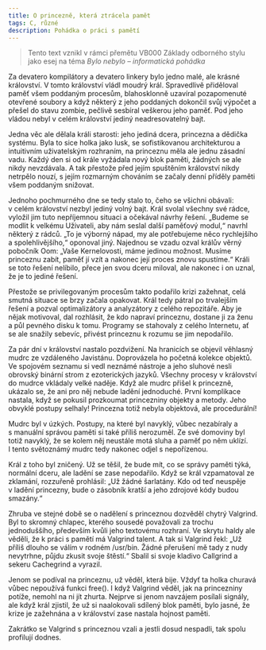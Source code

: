 ```yaml
---
title: O princezně, která ztrácela pamět
tags: C, různé
description: Pohádka o práci s pamětí
---
```


> Tento text vznikl v rámci přemětu VB000 Základy odborného stylu jako esej na
> téma *Bylo nebylo – informatická pohádka*

Za devatero kompilátory a devatero linkery bylo jedno malé, ale krásné
království. V tomto království vládl moudrý král. Spravedlivě přiděloval paměť
všem poddaným procesům, blahosklonně uzavíral pozapomenuté otevřené soubory a
když některý z jeho poddaných dokončil svůj výpočet
a přešel do stavu zombie, pečlivě sesbíral veškerou jeho paměť. Pod jeho vládou
nebyl v celém království jediný neadresovatelný bajt.

Jedna věc ale dělala králi starosti: jeho jediná dcera, princezna a dědička
systému. Byla to sice holka jako lusk, se sofistikovanou architekturou a
intuitivním uživatelským rozhraním, na princeznu měla ale jednu zásadní vadu.
Každý den si od krále vyžádala nový blok paměti, žádných se ale nikdy
nevzdávala. A tak přestože před jejím spuštěním
království nikdy netrpělo nouzí, s jejím rozmarným chováním se začaly denní
příděly paměti všem poddaným snižovat.

Jednoho pochmurného dne se tedy stalo to, čeho se všichni obávali: v celém
království nezbyl jediný volný bajt. Král svolal všechny své rádce, vyložil jim
tuto nepříjemnou situaci a očekával návrhy řešení. „Budeme se modlit
k velkému Uživateli, aby nám seslal další paměťový modul,“ navrhl některý
z rádců. „To je výborný nápad, my ale potřebujeme něco rychlejšího a
spolehlivějšího,“ oponoval jiný. Najednou se vzadu ozval králův věrný pobočník
Oom: „Vaše Kernelovosti, máme jedinou možnost. Musíme princeznu zabít, paměť
jí vzít a nakonec její proces znovu spustíme.“ Králi se toto řešení nelíbilo,
přece jen svou dceru miloval, ale nakonec i on uznal, že je to jediné řešení.

Přestože se privilegovaným procesům takto podařilo krizi zažehnat, celá smutná
situace se brzy začala opakovat. Král tedy pátral po trvalejším řešení a pozval
optimalizátory a analyzátory z celého repozitáře. Aby je nějak motivoval, dal
rozhlásit, že kdo napraví princeznu, dostane ji za ženu a půl pevného disku
k tomu. Programy se stahovaly z celého Internetu, ať se ale snažily sebevíc,
přivést princeznu k rozumu se jim nepodařilo.

Za pár dní v království nastalo pozdvižení. Na hranicích se objevil věhlasný
mudrc ze vzdáleného Javistánu. Doprovázela ho početná kolekce objektů. Ve
spojovém seznamu si vedl neznámé nástroje a jeho sluhové nesli obrovský
binární strom z ezoterických jazyků. Všechny procesy v království do mudrce
vkládaly velké naděje. Když ale mudrc přišel k princezně, ukázalo se, že ani
pro něj nebude ladění jednoduché. První komplikace nastala, když se pokusil
prozkoumat princezniny objekty a metody. Jeho obvyklé postupy selhaly!
Princezna totiž nebyla objektová, ale procedurální!

Mudrc byl v úzkých. Postupy, na které byl navyklý, vůbec nezabíraly a
s manuální správou paměti si také příliš nerozuměl. Ze své domoviny byl totiž
navyklý, že se kolem něj neustále motá sluha a paměť po něm uklízí. I tento
světoznámý mudrc tedy nakonec odjel s nepořízenou.

Král z toho byl zničený. Už se těšil, že bude mít, co se správy paměti týká,
normální dceru, ale ladění se zase nepodařilo. Když se král vzpamatoval ze
zklamání, rozzuřeně prohlásil: „Už žádné šarlatány. Kdo od teď neuspěje
v ladění princezny, bude o zásobník kratší a jeho zdrojové kódy budou smazány.“

Zhruba ve stejné době se o nadělení s princeznou dozvěděl chytrý Valgrind. Byl
to skromný chlapec, kterého sousedé považovali za trochu jednoduššího,
především kvůli jeho textovému rozhraní. Ve skrytu haldy ale věděli, že k práci
s pamětí má Valgrind talent. A tak si Valgrind řekl: „Už příliš dlouho se
válím v rodném /usr/bin. Žádné přerušení mě tady z nudy nevytrhne, půjdu zkusit
svoje štěstí.“ Sbalil si svoje kladivo Callgrind a sekeru Cachegrind a vyrazil.

Jenom se podíval na princeznu, už věděl, která bije. Vždyť ta holka churavá
vůbec nepoužívá funkci free(). I když Valgrind věděl, jak na princezniny
potíže, nemohl na ni jít zhurta. Nejprve si jenom navzájem posílali signály,
ale když král zjistil, že už si naalokovali sdílený blok paměti, bylo jasné, že
krize je zažehnána a v království zase nastala hojnost paměti.

Zakrátko se Valgrind s princeznou vzali a jestli dosud nespadli, tak spolu
profilují dodnes.
